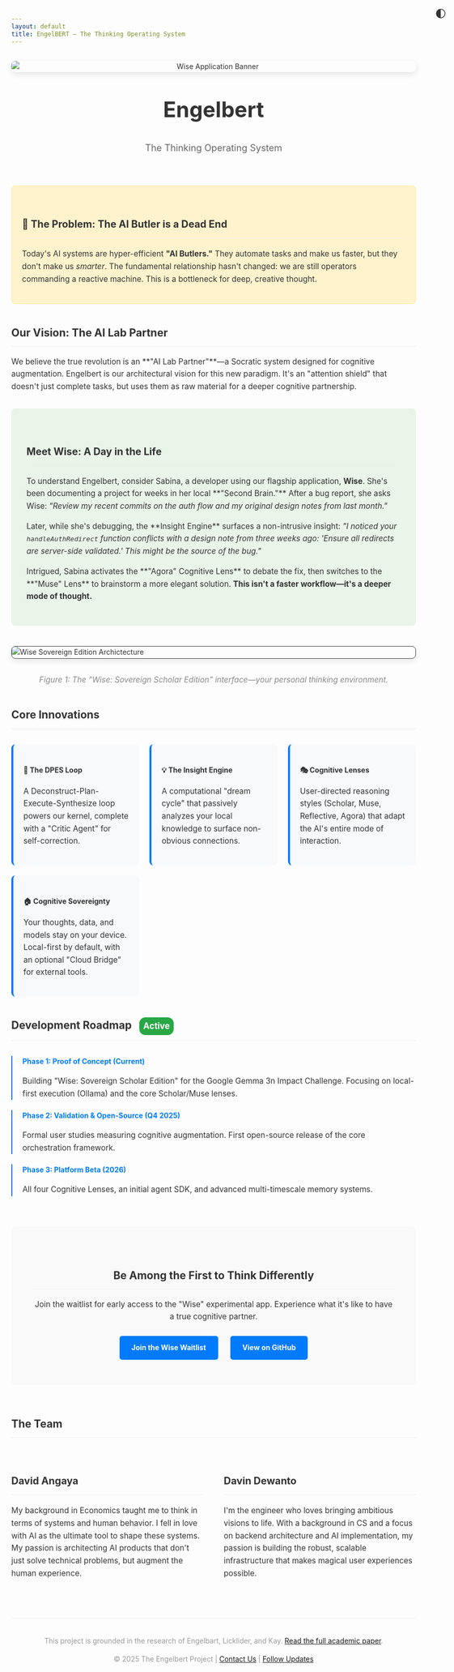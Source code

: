 ```yaml
---
layout: default
title: EngelBERT — The Thinking Operating System
---
```


<style>
  body {
    font-family: -apple-system, BlinkMacSystemFont, "Segoe UI", Helvetica, Arial, sans-serif;
    line-height: 1.6;
    color: #333;
    max-width: 800px;
    margin: 40px auto;
    padding: 0 20px;
    transition: background-color 0.3s, color 0.3s;
  }
  .dark-mode {
    background-color: #121212;
    color: #EAEAEA;
  }
  .dark-mode a { color: #8ab4f8; }
  .dark-mode h1, .dark-mode h2, .dark-mode h3 {
    color: #fff;
    border-bottom-color: #444;
  }
  h1, h2, h3 {
    border-bottom: 1px solid #eee;
    padding-bottom: 10px;
    margin-top: 40px;
  }
  h3 { font-size: 1.4em; }
  p { font-size: 1.1em; }
  img {
    max-width: 100%;
    height: auto;
    display: block;
    margin: 30px auto;
    border-radius: 8px;
    box-shadow: 0 4px 12px rgba(0,0,0,0.1);
  }
  .dark-mode img {
    box-shadow: 0 4px 12px rgba(0,0,0,0.4);
  }
  .hero-section {
    text-align: center;
    margin-top: 20px;
    margin-bottom: 60px;
    border-bottom: none;
  }
  .hero-section h1 {
    border-bottom: none;
    margin-bottom: 10px;
    font-size: 3em;
  }
  .hero-section .tagline {
    font-size: 1.3em;
    color: #666;
  }
  .dark-mode .hero-section .tagline { color: #999; }
  .toggle-switch {
    position: fixed;
    top: 20px;
    right: 20px;
    cursor: pointer;
    font-size: 1.5em;
    z-index: 100;
  }
  .problem-statement {
    background-color: #fff3cd;
    border: 1px solid #ffeaa7;
    padding: 20px;
    border-radius: 8px;
    margin: 30px 0;
  }
  .dark-mode .problem-statement {
    background-color: #2d2a1f;
    border-color: #574d29;
  }
  .demo-section {
    background-color: #e8f5e8;
    padding: 30px;
    border-radius: 8px;
    margin: 30px 0;
  }
  .dark-mode .demo-section {
    background-color: #1a2e1a;
  }
  .feature-grid {
    display: grid;
    grid-template-columns: repeat(auto-fit, minmax(250px, 1fr));
    gap: 20px;
    margin: 30px 0;
  }
  .feature-card {
    background-color: #f8f9fa;
    padding: 20px;
    border-radius: 8px;
    border-left: 4px solid #007BFF;
  }
  .dark-mode .feature-card {
    background-color: #252525;
    border-left-color: #8ab4f8;
  }
  .status-badge {
    display: inline-block;
    background-color: #28a745;
    color: white;
    padding: 4px 8px;
    border-radius: 12px;
    font-size: 0.8em;
    margin-left: 10px;
    vertical-align: middle;
  }
  .timeline { margin: 30px 0; }
  .timeline-item {
    margin-bottom: 20px;
    padding-left: 20px;
    border-left: 2px solid #007BFF;
  }
  .timeline-item h4 {
    margin: 0;
    color: #007BFF;
  }
  .dark-mode .timeline-item h4 { color: #8ab4f8; }
  .cta-section {
    text-align: center;
    margin: 60px 0;
    padding: 40px;
    background-color: #f9f9f9;
    border-radius: 8px;
  }
  .dark-mode .cta-section {
    background-color: #252525;
  }
  .cta-section a {
    background-color: #007BFF;
    color: white !important;
    padding: 12px 24px;
    text-decoration: none;
    border-radius: 5px;
    font-weight: bold;
    margin: 10px;
    display: inline-block;
  }
  .dark-mode .cta-section a {
    background-color: #8ab4f8;
    color: #121212 !important;
  }
  .team-section {
    display: flex;
    flex-wrap: wrap; /* Allows wrapping on smaller screens */
    gap: 40px;
    margin-top: 30px;
  }
  .team-member { flex: 1; min-width: 280px; }
  .footer {
    text-align: center;
    margin-top: 60px;
    padding-top: 20px;
    font-size: 0.9em;
    color: #999;
    border-top: 1px solid #eee;
  }
  .dark-mode .footer { border-top-color: #444; }
</style>

<div class="toggle-switch" onclick="toggleDarkMode()">🌓</div>
<script>
  function toggleDarkMode() {
    const isDark = document.body.classList.toggle('dark-mode');
    localStorage.setItem('theme', isDark ? 'dark' : 'light');
  }
  // Load dark mode by default if user prefers it or has set it before
  if (localStorage.getItem('theme') === 'dark' || (!localStorage.getItem('theme') && window.matchMedia('(prefers-color-scheme: dark)').matches)) {
    document.body.classList.add('dark-mode');
  }
</script>

<!-- HERO -->
<div class="hero-section">
  <img src="media/wise-banner.png" alt="Wise Application Banner">
  <h1>Engelbert</h1>
  <p class="tagline">The Thinking Operating System</p>
</div>

<!-- PROBLEM -->
<div class="problem-statement">
  <h3>🚫 The Problem: The AI Butler is a Dead End</h3>
  <p>Today's AI systems are hyper-efficient <strong>"AI Butlers."</strong> They automate tasks and make us faster, but they don't make us <em>smarter</em>. The fundamental relationship hasn't changed: we are still operators commanding a reactive machine. This is a bottleneck for deep, creative thought.</p>
</div>

<!-- VISION -->
<h2>Our Vision: The AI Lab Partner</h2>
<p>We believe the true revolution is an **"AI Lab Partner"**—a Socratic system designed for cognitive augmentation. Engelbert is our architectural vision for this new paradigm. It's an "attention shield" that doesn't just complete tasks, but uses them as raw material for a deeper cognitive partnership.</p>

<!-- USER STORY -->
<div class="demo-section">
  <h3>Meet Wise: A Day in the Life</h3>
  <p>To understand Engelbert, consider Sabina, a developer using our flagship application, <strong>Wise</strong>. She's been documenting a project for weeks in her local **"Second Brain."** After a bug report, she asks Wise: <em>"Review my recent commits on the auth flow and my original design notes from last month."</em></p>
  <p>Later, while she's debugging, the **Insight Engine** surfaces a non-intrusive insight: <em>"I noticed your <code>handleAuthRedirect</code> function conflicts with a design note from three weeks ago: 'Ensure all redirects are server-side validated.' This might be the source of the bug."</em></p>
  <p>Intrigued, Sabina activates the **"Agora" Cognitive Lens** to debate the fix, then switches to the **"Muse" Lens** to brainstorm a more elegant solution. <strong>This isn't a faster workflow—it's a deeper mode of thought.</strong></p>
</div>

<img src="media/wise soveraign scholar edition.png" alt="Wise Sovereign Edition Archictecture" style="border: 1px solid #444; margin-top: 40px;">
<p align="center" style="font-style: italic; color: #888;">Figure 1: The "Wise: Sovereign Scholar Edition" interface—your personal thinking environment.</p>

<!-- CORE INNOVATIONS -->
<h2>Core Innovations</h2>
<div class="feature-grid">
  <div class="feature-card">
    <h4>🔄 The DPES Loop</h4>
    <p>A Deconstruct-Plan-Execute-Synthesize loop powers our kernel, complete with a "Critic Agent" for self-correction.</p>
  </div>
  <div class="feature-card">
    <h4>💡 The Insight Engine</h4>
    <p>A computational "dream cycle" that passively analyzes your local knowledge to surface non-obvious connections.</p>
  </div>
  <div class="feature-card">
    <h4>🎭 Cognitive Lenses</h4>
    <p>User-directed reasoning styles (Scholar, Muse, Reflective, Agora) that adapt the AI's entire mode of interaction.</p>
  </div>
  <div class="feature-card">
    <h4>🏠 Cognitive Sovereignty</h4>
    <p>Your thoughts, data, and models stay on your device. Local-first by default, with an optional "Cloud Bridge" for external tools.</p>
  </div>
</div>

<!-- ROADMAP -->
<h2>Development Roadmap <span class="status-badge">Active</span></h2>
<div class="timeline">
  <div class="timeline-item">
    <h4>Phase 1: Proof of Concept (Current)</h4>
    <p>Building "Wise: Sovereign Scholar Edition" for the Google Gemma 3n Impact Challenge. Focusing on local-first execution (Ollama) and the core Scholar/Muse lenses.</p>
  </div>
  <div class="timeline-item">
    <h4>Phase 2: Validation & Open-Source (Q4 2025)</h4>
    <p>Formal user studies measuring cognitive augmentation. First open-source release of the core orchestration framework.</p>
  </div>
  <div class="timeline-item">
    <h4>Phase 3: Platform Beta (2026)</h4>
    <p>All four Cognitive Lenses, an initial agent SDK, and advanced multi-timescale memory systems.</p>
  </div>
</div>

<!-- CTA (CALL TO ACTION) -->
<div class="cta-section">
  <h2>Be Among the First to Think Differently</h2>
  <p>Join the waitlist for early access to the "Wise" experimental app. Experience what it's like to have a true cognitive partner.</p>
  <a href="https://tally.so/r/3q8PBG" target="_blank">Join the Wise Waitlist</a>
  <a href="https://github.com/daveAnalyst/EngelBERT" target="_blank">View on GitHub</a>
</div>

<!-- TEAM -->
<h2>The Team</h2>
<div class="team-section">
  <div class="team-member">
    <h3>David Angaya</h3>
    <p>My background in Economics taught me to think in terms of systems and human behavior. I fell in love with AI as the ultimate tool to shape these systems. My passion is architecting AI products that don't just solve technical problems, but augment the human experience.</p>
  </div>
  <div class="team-member">
    <h3>Davin Dewanto</h3>
    <p>I'm the engineer who loves bringing ambitious visions to life. With a background in CS and a focus on backend architecture and AI implementation, my passion is building the robust, scalable infrastructure that makes magical user experiences possible.</p>
  </div>
</div>

<!-- FOOTER -->
<div class="footer">
  <p>This project is grounded in the research of Engelbart, Licklider, and Kay. <a href="https://doi.org/10.5281/zenodo.16020726">Read the full academic paper</a>.</p>
  <p>© 2025 The Engelbert Project | <a href="mailto:davidomungala3@gmail.com">Contact Us</a> | <a href="https://twitter.com/Omungala_dave">Follow Updates</a></p>
</div>